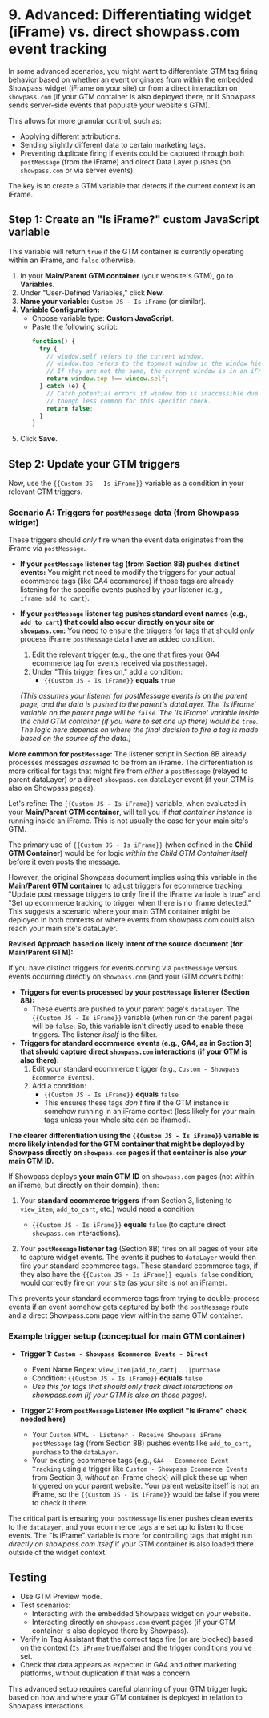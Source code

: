 # 9. Advanced: Differentiating widget (iFrame) vs. direct showpass.com event tracking

In some advanced scenarios, you might want to differentiate GTM tag firing behavior based on whether an event originates from within the embedded Showpass widget (iFrame on your site) or from a direct interaction on `showpass.com` (if your GTM container is also deployed there, or if Showpass sends server-side events that populate your website's GTM).

This allows for more granular control, such as:

- Applying different attributions.
- Sending slightly different data to certain marketing tags.
- Preventing duplicate firing if events could be captured through both `postMessage` (from the iFrame) and direct Data Layer pushes (on `showpass.com` or via server events).

The key is to create a GTM variable that detects if the current context is an iFrame.

## Step 1: Create an "Is iFrame?" custom JavaScript variable

This variable will return `true` if the GTM container is currently operating within an iFrame, and `false` otherwise.

1.  In your **Main/Parent GTM container** (your website's GTM), go to **Variables**.
2.  Under "User-Defined Variables," click **New**.
3.  **Name your variable:** `Custom JS - Is iFrame` (or similar).
4.  **Variable Configuration:**
    - Choose variable type: **Custom JavaScript**.
    - Paste the following script:
      ```javascript
      function() {
        try {
          // window.self refers to the current window.
          // window.top refers to the topmost window in the window hierarchy.
          // If they are not the same, the current window is in an iFrame.
          return window.top !== window.self;
        } catch (e) {
          // Catch potential errors if window.top is inaccessible due to cross-origin restrictions,
          // though less common for this specific check.
          return false;
        }
      }
      ```
5.  Click **Save**.

## Step 2: Update your GTM triggers

Now, use the `{{Custom JS - Is iFrame}}` variable as a condition in your relevant GTM triggers.

### Scenario A: Triggers for `postMessage` data (from Showpass widget)

These triggers should _only_ fire when the event data originates from the iFrame via `postMessage`.

- **If your `postMessage` listener tag (from Section 8B) pushes distinct events:** You might not need to modify the triggers for your actual ecommerce tags (like GA4 ecommerce) if those tags are already listening for the specific events pushed by your listener (e.g., `iframe_add_to_cart`).
- **If your `postMessage` listener tag pushes standard event names (e.g., `add_to_cart`) that could also occur directly on your site or `showpass.com`:**
  You need to ensure the triggers for tags that should _only_ process iFrame `postMessage` data have an added condition.

  1.  Edit the relevant trigger (e.g., the one that fires your GA4 ecommerce tag for events received via `postMessage`).
  2.  Under "This trigger fires on," add a condition:
      - `{{Custom JS - Is iFrame}}` **equals** `true`

  *(This assumes your listener for postMessage events is on the parent page, and the data is pushed to the parent's dataLayer. The 'Is iFrame' variable on the parent page will be `false`. The 'Is iFrame' variable *inside* the child GTM container (if you were to set one up there) would be `true`. The logic here depends on where the final decision to fire a tag is made based on the source of the data.)*

**More common for `postMessage`:** The listener script in Section 8B already processes messages _assumed_ to be from an iFrame. The differentiation is more critical for tags that might fire from _either_ a `postMessage` (relayed to parent dataLayer) _or_ a direct `showpass.com` dataLayer event (if your GTM is also on Showpass pages).

Let's refine: The `{{Custom JS - Is iFrame}}` variable, when evaluated in your **Main/Parent GTM container**, will tell you if _that container instance_ is running inside an iFrame. This is not usually the case for your main site's GTM.

The primary use of `{{Custom JS - Is iFrame}}` (when defined in the **Child GTM Container**) would be for logic _within the Child GTM Container itself_ before it even posts the message.

However, the original Showpass document implies using this variable in the **Main/Parent GTM container** to adjust triggers for ecommerce tracking: "Update post message triggers to only fire if the iFrame variable is true" and "Set up ecommerce tracking to trigger when there is no iframe detected." This suggests a scenario where your main GTM container might be deployed in both contexts or where events from showpass.com could also reach your main site's dataLayer.

**Revised Approach based on likely intent of the source document (for Main/Parent GTM):**

If you have distinct triggers for events coming via `postMessage` versus events occurring directly on `showpass.com` (and your GTM covers both):

- **Triggers for events processed by your `postMessage` listener (Section 8B):**
  - These events are pushed to your parent page's `dataLayer`. The `{{Custom JS - Is iFrame}}` variable (when run on the parent page) will be `false`. So, this variable isn't directly used to enable these triggers. The listener _itself_ is the filter.
- **Triggers for standard ecommerce events (e.g., GA4, as in Section 3) that should capture direct `showpass.com` interactions (if your GTM is also there):**
  1.  Edit your standard ecommerce trigger (e.g., `Custom - Showpass Ecommerce Events`).
  2.  Add a condition:
      - `{{Custom JS - Is iFrame}}` **equals** `false`
      - This ensures these tags _don't_ fire if the GTM instance is somehow running in an iFrame context (less likely for your main tags unless your whole site can be iframed).

**The clearer differentiation using the `{{Custom JS - Is iFrame}}` variable is more likely intended for the GTM container that might be deployed by Showpass directly on `showpass.com` pages if that container is also _your_ main GTM ID.**

If Showpass deploys **your main GTM ID** on `showpass.com` pages (not within an iFrame, but directly on their domain), then:

1.  Your **standard ecommerce triggers** (from Section 3, listening to `view_item`, `add_to_cart`, etc.) would need a condition:

    - `{{Custom JS - Is iFrame}}` **equals** `false` (to capture direct `showpass.com` interactions).

2.  Your **`postMessage` listener tag** (Section 8B) fires on all pages of your site to capture widget events. The events it pushes to `dataLayer` would then fire your standard ecommerce tags. These standard ecommerce tags, if they also have the `{{Custom JS - Is iFrame}} equals false` condition, would correctly fire on your site (as your site is not an iFrame).

This prevents your standard ecommerce tags from trying to double-process events if an event somehow gets captured by both the `postMessage` route and a direct Showpass.com page view within the same GTM container.

### Example trigger setup (conceptual for main GTM container)

- **Trigger 1: `Custom - Showpass Ecommerce Events - Direct`**

  - Event Name Regex: `view_item|add_to_cart|...|purchase`
  - Condition: `{{Custom JS - Is iFrame}}` **equals** `false`
  - _Use this for tags that should only track direct interactions on showpass.com (if your GTM is also on those pages)._

- **Trigger 2: From `postMessage` Listener (No explicit "Is iFrame" check needed here)**
  - Your `Custom HTML - Listener - Receive Showpass iFrame postMessage` tag (from Section 8B) pushes events like `add_to_cart`, `purchase` to the `dataLayer`.
  - Your existing ecommerce tags (e.g., `GA4 - Ecommerce Event Tracking` using a trigger like `Custom - Showpass Ecommerce Events` from Section 3, _without_ an iFrame check) will pick these up when triggered on your parent website. Your parent website itself is not an iFrame, so the `{{Custom JS - Is iFrame}}` would be false if you were to check it there.

The critical part is ensuring your `postMessage` listener pushes clean events to the `dataLayer`, and your ecommerce tags are set up to listen to those events. The "Is iFrame" variable is more for controlling tags that might run _directly on showpass.com itself_ if your GTM container is also loaded there outside of the widget context.

## Testing

- Use GTM Preview mode.
- Test scenarios:
  - Interacting with the embedded Showpass widget on your website.
  - Interacting directly on `showpass.com` event pages (if your GTM container is also deployed there by Showpass).
- Verify in Tag Assistant that the correct tags fire (or are blocked) based on the context (`Is iFrame` true/false) and the trigger conditions you've set.
- Check that data appears as expected in GA4 and other marketing platforms, without duplication if that was a concern.

This advanced setup requires careful planning of your GTM trigger logic based on how and where your GTM container is deployed in relation to Showpass interactions.
